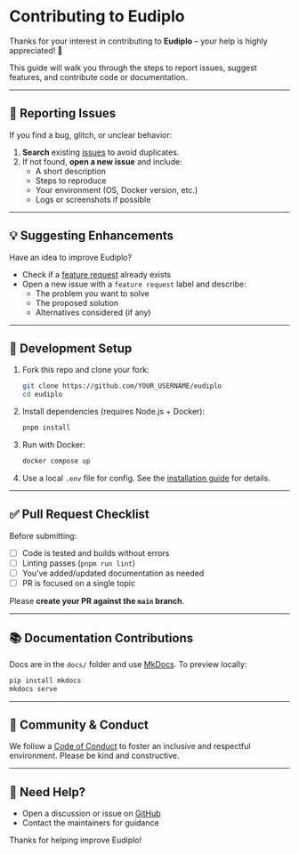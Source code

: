 # Contributing to Eudiplo

Thanks for your interest in contributing to **Eudiplo** – your help is highly appreciated! 🎉

This guide will walk you through the steps to report issues, suggest features, and contribute code or documentation.

---

## 🐛 Reporting Issues

If you find a bug, glitch, or unclear behavior:

1. **Search** existing [issues](https://github.com/cre8/eudiplo/issues) to avoid duplicates.
2. If not found, **open a new issue** and include:
   - A short description
   - Steps to reproduce
   - Your environment (OS, Docker version, etc.)
   - Logs or screenshots if possible

---

## 💡 Suggesting Enhancements

Have an idea to improve Eudiplo?

- Check if a [feature request](https://github.com/cre8/eudiplo/issues) already exists
- Open a new issue with a `feature request` label and describe:
  - The problem you want to solve
  - The proposed solution
  - Alternatives considered (if any)

---

## 🔧 Development Setup

1. Fork this repo and clone your fork:
   ```bash
   git clone https://github.com/YOUR_USERNAME/eudiplo
   cd eudiplo
   ```

2. Install dependencies (requires Node.js + Docker):
   ```bash
   pnpm install
   ```

3. Run with Docker:
   ```bash
   docker compose up
   ```

4. Use a local `.env` file for config. See the [installation guide](docs/getting-started/installation.md) for details.

---

## ✅ Pull Request Checklist

Before submitting:

- [ ] Code is tested and builds without errors
- [ ] Linting passes (`pnpm run lint`)
- [ ] You’ve added/updated documentation as needed
- [ ] PR is focused on a single topic

Please **create your PR against the `main` branch**.

---

## 📚 Documentation Contributions

Docs are in the `docs/` folder and use [MkDocs](https://www.mkdocs.org/). To preview locally:

```bash
pip install mkdocs
mkdocs serve
```

---

## 🙌 Community & Conduct

We follow a [Code of Conduct](CODE_OF_CONDUCT.md) to foster an inclusive and respectful environment. Please be kind and constructive.

---

## 💬 Need Help?

- Open a discussion or issue on [GitHub](https://github.com/cre8/eudiplo/issues)
- Contact the maintainers for guidance

Thanks for helping improve Eudiplo!
